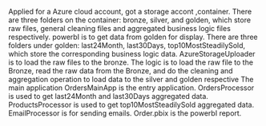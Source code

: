 Applied for a Azure cloud account, got a storage accont ,container.
There are three folders on the container: bronze, silver, and golden, which store raw files, general cleaning files and aggregated business logic files respectively. powerbI is to get data from golden for display.
There are three folders under golden: last24Month, last30Days, top10MostSteadilySold, which store the corresponding business logic data.
AzureStorageUploader is to load the raw files to the bronze.
The logic is to load the raw file to the Bronze, read the raw data from the Bronze, and do the cleaning and aggregation operation to load data to the silver and golden respective
The main application OrdersMainApp is the entry application.
OrdersProcessor is used to get last24Month and last30Days aggregated data.
ProductsProcessor is used to get top10MostSteadilySold aggregated data.
EmailProcessor is for sending emails.
Order.pbix is the powerbI report.
